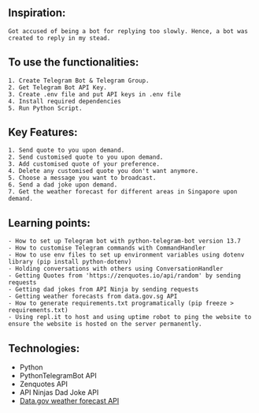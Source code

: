 ## Inspiration:

```
Got accused of being a bot for replying too slowly. Hence, a bot was created to reply in my stead.
```

## To use the functionalities:

```
1. Create Telegram Bot & Telegram Group.
2. Get Telegram Bot API Key.
3. Create .env file and put API keys in .env file
4. Install required dependencies
5. Run Python Script.
```

## Key Features:

```
1. Send quote to you upon demand.
2. Send customised quote to you upon demand.
3. Add customised quote of your preference.
4. Delete any customised quote you don't want anymore.
5. Choose a message you want to broadcast.
6. Send a dad joke upon demand.
7. Get the weather forecast for different areas in Singapore upon demand.
```

## Learning points:

```
- How to set up Telegram bot with python-telegram-bot version 13.7
- How to customise Telegram commands with CommandHandler
- How to use env files to set up environment variables using dotenv library (pip install python-dotenv)
- Holding conversations with others using ConversationHandler
- Getting Quotes from 'https://zenquotes.io/api/random' by sending requests
- Getting dad jokes from API Ninja by sending requests
- Getting weather forecasts from data.gov.sg API
- How to generate requirements.txt programatically (pip freeze > requirements.txt)
- Using repl.it to host and using uptime robot to ping the website to ensure the website is hosted on the server permanently.
```

## Technologies:

- Python
- PythonTelegramBot API
- Zenquotes API
- API Ninjas Dad Joke API
- [Data.gov weather forecast API](https://data.gov.sg/dataset/weather-forecast/)

